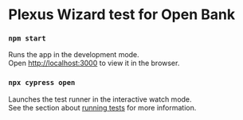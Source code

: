 # Plexus Wizard test for Open Bank

### `npm start`

Runs the app in the development mode.\
Open [http://localhost:3000](http://localhost:3000) to view it in the browser.

### `npx cypress open`

Launches the test runner in the interactive watch mode.\
See the section about [running tests](https://facebook.github.io/create-react-app/docs/running-tests) for more information.
